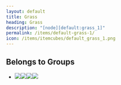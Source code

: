 ```yaml
---
layout: default
title: Grass
heading: Grass
description: "[node][default:grass_1]"
permalink: /items/default-grass-1/
icon: /items/itemcubes/default_grass_1.png
---
```



## Belongs to Groups

<ul class="list-items clearfix">
    <li><a href="{{site.baseurl}}/items/group-flora/"><span class="item-group" data-toggle="tooltip" title="Group: Flora [group][flora]"><img src="{{site.baseurl}}/assets/img/items/itemcubes/default_grass_1.png"><img src="{{site.baseurl}}/assets/img/items/itemcubes/default_junglegrass.png"><img src="{{site.baseurl}}/assets/img/items/itemcubes/flowers_dandelion_white.png"><img src="{{site.baseurl}}/assets/img/items/itemcubes/flowers_dandelion_yellow.png"></span></a></li>
</ul>
